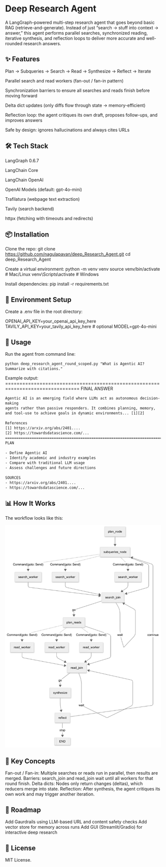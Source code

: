 # Deep Research Agent

A LangGraph-powered multi-step research agent that goes beyond basic RAG (retrieve-and-generate).
Instead of just “search → stuff into context → answer,” this agent performs parallel searches, synchronized reading, iterative synthesis, and reflection loops to deliver more accurate and well-rounded research answers.

## ✨ Features

Plan → Subqueries → Search → Read → Synthesize → Reflect → Iterate

Parallel search and read workers (fan-out / fan-in pattern)

Synchronization barriers to ensure all searches and reads finish before moving forward

Delta dict updates (only diffs flow through state → memory-efficient)

Reflection loop: the agent critiques its own draft, proposes follow-ups, and improves answers

Safe by design: ignores hallucinations and always cites URLs

## 🛠️ Tech Stack

LangGraph  0.6.7

LangChain Core

LangChain OpenAI

OpenAI Models (default: gpt-4o-mini)

Trafilatura (webpage text extraction)

Tavily (search backend)

httpx (fetching with timeouts and redirects)

## 📦 Installation

Clone the repo:
    git clone https://github.com/nagulapavan/deep_Research_Agent.git
    cd deep_Research_Agent

Create a virtual environment:
    python -m venv venv
    source venv/bin/activate   # Mac/Linux
    venv\Scripts\activate      # Windows

Install dependencies:
    pip install -r requirements.txt

## 🔑 Environment Setup

Create a .env file in the root directory:

OPENAI_API_KEY=your_openai_api_key_here
TAVILY_API_KEY=your_tavily_api_key_here   # optional
MODEL=gpt-4o-mini

## 🚀 Usage

Run the agent from command line:

    python deep_research_agent_round_scoped.py "What is Agentic AI? Summarize with citations."

Example output:
    ================================================================================
    FINAL ANSWER

    Agentic AI is an emerging field where LLMs act as autonomous decision-making
    agents rather than passive responders. It combines planning, memory,
    and tool-use to achieve goals in dynamic environments... [1][2]

    References
    [1] https://arxiv.org/abs/2401....
    [2] https://towardsdatascience.com/...
    ================================================================================
    PLAN

    - Define Agentic AI
    - Identify academic and industry examples
    - Compare with traditional LLM usage
    - Assess challenges and future directions

    SOURCES
    - https://arxiv.org/abs/2401....
    - https://towardsdatascience.com/...

## 📊 How It Works
The workflow looks like this:

![High Level Graph](<Untitled diagram _ Mermaid Chart-2025-09-15-160824.png>)


## 🔄 Key Concepts

Fan-out / Fan-in: Multiple searches or reads run in parallel, then results are merged.
Barriers: search_join and read_join wait until all workers for that round finish.
Delta dicts: Nodes only return changes (deltas), which reducers merge into state.
Reflection: After synthesis, the agent critiques its own work and may trigger another iteration.

## 📌 Roadmap

 Add Gaurdrails using LLM-based URL and content safety checks
 Add vector store for memory across runs
 Add GUI (Streamlit/Gradio) for interactive deep research

## 📜 License

MIT License.
